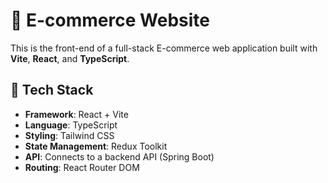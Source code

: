 # 🛒 E-commerce Website

This is the front-end of a full-stack E-commerce web application built with **Vite**, **React**, and **TypeScript**.

## 🚀 Tech Stack

- **Framework**: React + Vite
- **Language**: TypeScript
- **Styling**: Tailwind CSS 
- **State Management**: Redux Toolkit
- **API**: Connects to a backend API (Spring Boot)
- **Routing**: React Router DOM


